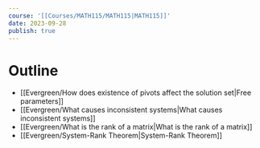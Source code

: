 ```yaml
---
course: '[[Courses/MATH115/MATH115|MATH115]]'
date: 2023-09-28
publish: true
---
```


# Outline
- [[Evergreen/How does existence of pivots affect the solution set|Free parameters]]
- [[Evergreen/What causes inconsistent systems|What causes inconsistent systems]]
- [[Evergreen/What is the rank of a matrix|What is the rank of a matrix]]
- [[Evergreen/System-Rank Theorem|System-Rank Theorem]]